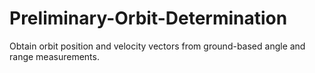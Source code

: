 # Preliminary-Orbit-Determination
Obtain orbit position and velocity vectors from ground-based angle and range measurements.

